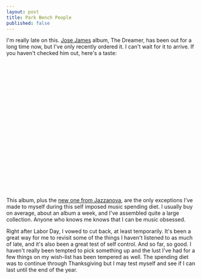 ```yaml
---
layout: post
title: Park Bench People
published: false
---
```

I'm really late on this.  <a href="http://www.myspace.com/josejamesquartet">Jose James</a> album, The Dreamer, has been out for a long time now, but I've only recently ordered it.  I can't wait for it to arrive.  If you haven't checked him out, here's a taste:

<object width="425" height="344"><param name="movie" value="http://www.youtube.com/v/mo3hzUmoi_s&hl=en&fs=1"></param><param name="allowFullScreen" value="true"></param><embed src="http://www.youtube.com/v/mo3hzUmoi_s&hl=en&fs=1" type="application/x-shockwave-flash" allowfullscreen="true" width="425" height="344"></embed></object>

This album, plus the <a href="http://www.youtube.com/watch?v=7LU7uPcLufg">new one from Jazzanova</a>, are the only exceptions I've made to myself during this self imposed music spending diet.  I usually buy on average, about an album a week, and I've assembled quite a large collection.  Anyone who knows me knows that I can be music obsessed.

Right after Labor Day, I vowed to cut back, at least temporarily.  It's been a great way for me to revisit some of the things I haven't listened to as much of late, and it's also been a great test of self control.  And so far, so good.  I haven't really been tempted to pick something up and the lust I've had for a few things on my wish-list has been tempered as well.  The spending diet was to continue through Thanksgiving but I may test myself and see if I can last until the end of the year.
